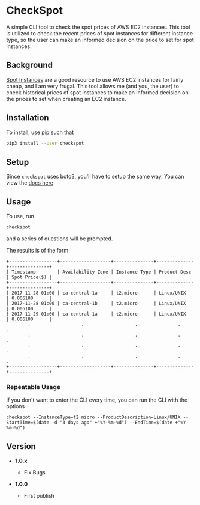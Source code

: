 # CheckSpot
A simple CLI tool to check the spot prices of AWS EC2 instances. This tool is utilized to check the recent prices of spot instances for different instance type, so the user can make an informed decision on the price to set for spot instances.

## Background
[Spot Instances](https://aws.amazon.com/ec2/spot/) are a good resource to use AWS EC2 instances for fairly cheap, and I am very frugal. This tool allows me (and you, the user) to check historical prices of spot instances to make an informed decision on the prices to set when creating an EC2 instance.

## Installation
To install, use pip such that

```bash
pip3 install --user checkspot
```

## Setup
Since `checkspot` uses boto3, you'll have to setup the same way. You can view the [docs here](http://boto3.readthedocs.io/en/latest/guide/quickstart.html)

## Usage
To use, run

```bash
checkspot
```

and a series of questions will be prompted.

The results is of the form

```
+------------------+-------------------+---------------+--------------+---------------+
| Timestamp        | Availability Zone | Instance Type | Product Desc | Spot Price($) |
+------------------+-------------------+---------------+--------------+---------------+
| 2017-11-28 01:00 | ca-central-1a     | t2.micro      | Linux/UNIX   | 0.006100      |
| 2017-11-28 01:00 | ca-central-1b     | t2.micro      | Linux/UNIX   | 0.006100      |
| 2017-11-29 01:00 | ca-central-1a     | t2.micro      | Linux/UNIX   | 0.006100      |
        .                   .                   .               .           .
        .                   .                   .               .           .
        .                   .                   .               .           .
        .                   .                   .               .           .
+------------------+-------------------+---------------+--------------+---------------+

```

### Repeatable Usage
If you don't want to enter the CLI every time, you can run the CLI with the options

```
checkspot --InstanceType=t2.micro --ProductDescription=Linux/UNIX --StartTime=$(date -d "3 days ago" +"%Y-%m-%d") --EndTime=$(date +"%Y-%m-%d")
```

## Version
* **1.0.x**
    * Fix Bugs

* **1.0.0**
    * First publish
